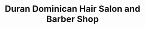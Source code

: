 ---
title: "Duran Dominican Hair Salon and Barber Shop"
url: /cockeysville/duran-dominican-hair-salon-and-barber-shop/
shop: Friseur
---